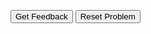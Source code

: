 <div id="basic_function_2-sortableTrash" class="sortable-code"></div> 
<div id="basic_function_2-sortable" class="sortable-code"></div> 
<div style="clear:both;"></div> 
<p> 
    <input id="basic_function_2-feedbackLink" value="Get Feedback" type="button" /> 
    <input id="basic_function_2-newInstanceLink" value="Reset Problem" type="button" /> 
</p> 
<script type="text/javascript"> 
(function(){
  var initial = "def add_it(num1, num2):\n" +
    "	result = num1 + num2\n" +
    "	return result\n" +
    "user1 = int(input(&quot;First number: &quot;))\n" +
    "user2 = int(input(&quot;Second number: &quot;))\n" +
    "answer = (add_it(user1, user2))\n" +
    "print(f&quot;{user1} + {user2} = {answer}&quot;)";
  var parsonsPuzzle = new ParsonsWidget({
    "sortableId": "basic_function_2-sortable",
    "max_wrong_lines": 10,
    "grader": ParsonsWidget._graders.LineBasedGrader,
    "exec_limit": 2500,
    "can_indent": true,
    "x_indent": 50,
    "lang": "en",
    "trashId": "basic_function_2-sortableTrash"
  });
  parsonsPuzzle.init(initial);
  parsonsPuzzle.shuffleLines();
  $("#basic_function_2-newInstanceLink").click(function(event){ 
      event.preventDefault(); 
      parsonsPuzzle.shuffleLines(); 
  }); 
  $("#basic_function_2-feedbackLink").click(function(event){ 
      event.preventDefault(); 
      parsonsPuzzle.getFeedback(); 
  }); 
})(); 
</script>
